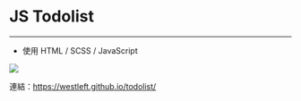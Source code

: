 # JS Todolist
---
* 使用 HTML / SCSS / JavaScript

![](https://i.imgur.com/zEZEr64.jpg)



連結：https://westleft.github.io/todolist/
